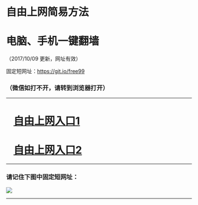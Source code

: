 ﻿# 自由上网简易方法

# 电脑、手机一键翻墙

（2017/10/09 更新，网址有效）

固定短网址：https://git.io/free99

### （微信如打不开，请转到浏览器打开）


***





# &nbsp;&nbsp; <a href="http://ft680316306.fwq-tz-1001.info/fwqtz01.html?t=100900132675 " target="_blank">自由上网入口1</a>
# &nbsp;&nbsp; <a href="http://ft1111710084.fwq-tz-1002.info/fwqtz02.html?t=10090015816 " target="_blank">自由上网入口2</a>
***

### 请记住下图中固定短网址：

<img src="https://s3-us-west-2.amazonaws.com/fwq-1001/yjfq-20170905okok.png" /> 


***

